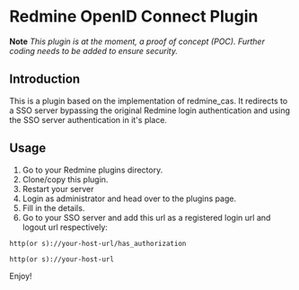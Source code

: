 # Redmine OpenID Connect Plugin #

**Note** *This plugin is at the moment, a proof of concept (POC). Further coding needs to be added to ensure security.*

## Introduction ##
This is a plugin based on the implementation of redmine_cas. It
redirects to a SSO server bypassing the original Redmine login
authentication and using the SSO server authentication in it's place.

## Usage ##
1. Go to your Redmine plugins directory.
2. Clone/copy this plugin.
3. Restart your server
4. Login as administrator and head over to the plugins page.
5. Fill in the details.
6. Go to your SSO server and add this url as a registered login url and logout url respectively:
```
http(or s)://your-host-url/has_authorization
```
```
http(or s)://your-host-url
```

Enjoy!
